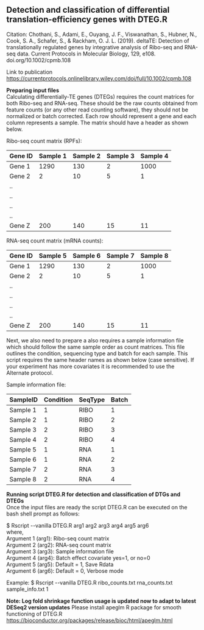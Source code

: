 ## Detection and classification of differential translation-efficiency genes with DTEG.R

Citation: Chothani, S., Adami, E., Ouyang, J. F., Viswanathan, S., Hubner, N., Cook, S. A., Schafer, S., & Rackham, O. J. L. (2019). deltaTE: Detection of translationally regulated genes by integrative analysis of Ribo-seq and RNA-seq data. Current Protocols in Molecular Biology, 129, e108. doi.org/10.1002/cpmb.108

Link to publication
https://currentprotocols.onlinelibrary.wiley.com/doi/full/10.1002/cpmb.108


**Preparing input files**  
Calculating differentially-TE genes (DTEGs) requires the count matrices for both Ribo-seq and RNA-seq. These should be the raw counts obtained from feature counts (or any other read counting software), they should not be normalized or batch corrected. Each row should represent a gene and each column represents a sample. The matrix should have a header as shown below.

Ribo-seq count matrix (RPFs): 

 | Gene ID | Sample 1 | Sample 2 | Sample 3 | Sample 4 |
 | --------|----------|----------|----------|----------|
 | Gene 1  | 1290     | 130      | 2	   | 1000     |
 | Gene 2  | 2	     | 10	| 5	   | 1	      |
 | ..	  |	     | 		|	   |	      |	
 | ..	  |	     | 		|	   |	      |	
 | ..	  |	     | 		|	   |	      |	
 | ..	  |	     | 		|	   |	      |	
 | Gene Z  | 200	     | 140	| 15	   | 11	      |


RNA-seq count matrix (mRNA counts): 

 | Gene ID | Sample 5 | Sample 6 | Sample 7 | Sample 8 |
 | --------|----------|----------|----------|----------|
 | Gene 1  | 1290     | 130      | 2	   | 1000     |
 | Gene 2  | 2	     | 10	| 5	   | 1	      |
 | ..	  |	     | 		|	   |	      |	
 | ..	  |	     | 		|	   |	      |	
 | ..	  |	     | 		|	   |	      |	
 | ..	  |	     | 		|	   |	      |	
 | Gene Z  | 200	     | 140	| 15	   | 11	      |


Next, we also need to prepare a also requires a sample information file which should follow the same sample order as count matrices. This file outlines the condition, sequencing type and batch for each sample. This script requires the same header names as shown below (case sensitive). If your experiment has more covariates it is recommended to use the Alternate protocol.

Sample information file:

 | SampleID | Condition | SeqType | Batch |
 | --------|----------|----------|----------|
 | Sample 1  | 1     | RIBO      | 1	   | 
 | Sample 2  | 1     | RIBO      | 2	   | 
 | Sample 3  | 2     | RIBO      | 3	   | 
 | Sample 4  | 2     | RIBO      | 4	   | 
 | Sample 5  | 1     | RNA      | 1	   | 
 | Sample 6  | 1     | RNA      | 2	   | 
 | Sample 7  | 2     | RNA      | 3	   | 
 | Sample 8  | 2     | RNA      | 4	   | 


**Running script DTEG.R for detection and classification of DTGs and DTEGs**  
Once the input files are ready the script DTEG.R can be executed on the bash shell prompt as follows:

$ Rscript --vanilla DTEG.R arg1 arg2 arg3 arg4 arg5 arg6  
where,  
      Argument 1 (arg1): Ribo-seq count matrix  
      Argument 2 (arg2): RNA-seq count matrix  
      Argument 3 (arg3): Sample information file  
      Argument 4 (arg4): Batch effect covariate yes=1, or no=0  
      Argument 5 (arg5): Default = 1, Save Rdata  
      Argument 6 (arg6): Default = 0, Verbose mode  

Example: 
$ Rscript --vanilla DTEG.R ribo_counts.txt rna_counts.txt sample_info.txt 1


**Note: Log fold shrinkage function usage is updated now to adapt to latest DESeq2 version updates**
Please install apeglm R package for smooth functioning of DTEG.R
https://bioconductor.org/packages/release/bioc/html/apeglm.html
